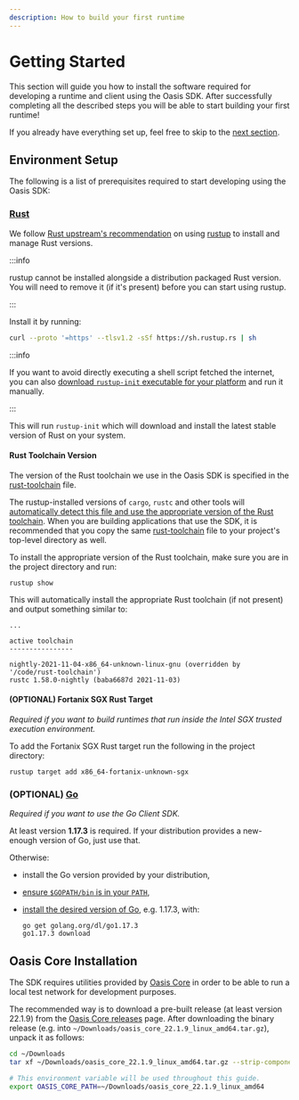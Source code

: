 ```yaml
---
description: How to build your first runtime
---
```


# Getting Started

This section will guide you how to install the software required for developing
a runtime and client using the Oasis SDK. After successfully completing all the
described steps you will be able to start building your first runtime!

If you already have everything set up, feel free to skip to the [next
section](minimal-runtime.md).

## Environment Setup

The following is a list of prerequisites required to start developing using the
Oasis SDK:

### [Rust]

We follow [Rust upstream's recommendation][rust-upstream-rustup] on using
[rustup] to install and manage Rust versions.

:::info

rustup cannot be installed alongside a distribution packaged Rust version. You
will need to remove it (if it's present) before you can start using rustup.

:::

Install it by running:

```bash
curl --proto '=https' --tlsv1.2 -sSf https://sh.rustup.rs | sh
```

:::info

If you want to avoid directly executing a shell script fetched the
internet, you can also [download `rustup-init` executable for your platform]
and run it manually.

:::

This will run `rustup-init` which will download and install the latest stable
version of Rust on your system.

#### Rust Toolchain Version

The version of the Rust toolchain we use in the Oasis SDK is specified in the
[rust-toolchain] file.

The rustup-installed versions of `cargo`, `rustc` and other tools will
[automatically detect this file and use the appropriate version of the Rust
toolchain][rust-toolchain-precedence]. When you are building applications that
use the SDK, it is recommended that you copy the same [rust-toolchain] file to
your project's top-level directory as well.

To install the appropriate version of the Rust toolchain, make sure you are
in the project directory and run:

```
rustup show
```

This will automatically install the appropriate Rust toolchain (if not
present) and output something similar to:

```
...

active toolchain
----------------

nightly-2021-11-04-x86_64-unknown-linux-gnu (overridden by '/code/rust-toolchain')
rustc 1.58.0-nightly (baba6687d 2021-11-03)
```

#### (OPTIONAL) Fortanix SGX Rust Target

_Required if you want to build runtimes that run inside the Intel SGX trusted
execution environment._

To add the Fortanix SGX Rust target run the following in the project
directory:

```
rustup target add x86_64-fortanix-unknown-sgx
```

<!-- markdownlint-disable line-length -->
[rustup]: https://rustup.rs/
[rust-upstream-rustup]: https://www.rust-lang.org/tools/install
[download `rustup-init` executable for your platform]: https://rust-lang.github.io/rustup/installation/other.html
[Rust]: https://www.rust-lang.org/
[rust-toolchain]: https://github.com/oasisprotocol/oasis-sdk/tree/master/rust-toolchain
[rust-toolchain-precedence]: https://github.com/rust-lang/rustup/blob/master/README.md#override-precedence
<!-- markdownlint-enable line-length -->

### (OPTIONAL) [Go]

_Required if you want to use the Go Client SDK._

At least version **1.17.3** is required. If your distribution provides a
new-enough version of Go, just use that.

Otherwise:

* install the Go version provided by your distribution,
* [ensure `$GOPATH/bin` is in your `PATH`],
* [install the desired version of Go], e.g. 1.17.3, with:

  ```
  go get golang.org/dl/go1.17.3
  go1.17.3 download
    ```

<!-- markdownlint-disable line-length -->
[Go]: https://golang.org
[ensure `$GOPATH/bin` is in your `PATH`]: https://tip.golang.org/doc/code.html#GOPATH
[install the desired version of Go]: https://golang.org/doc/install#extra_versions
<!-- markdownlint-enable line-length -->

## Oasis Core Installation

The SDK requires utilities provided by [Oasis Core] in order to be able to run
a local test network for development purposes.

The recommended way is to download a pre-built release (at least version
22.1.9) from the [Oasis Core releases] page. After downloading the binary
release (e.g. into `~/Downloads/oasis_core_22.1.9_linux_amd64.tar.gz`), unpack
it as follows:

```bash
cd ~/Downloads
tar xf ~/Downloads/oasis_core_22.1.9_linux_amd64.tar.gz --strip-components=1

# This environment variable will be used throughout this guide.
export OASIS_CORE_PATH=~/Downloads/oasis_core_22.1.9_linux_amd64
```

[Oasis Core]: /oasis-core
[Oasis Core releases]: https://github.com/oasisprotocol/oasis-core/releases
